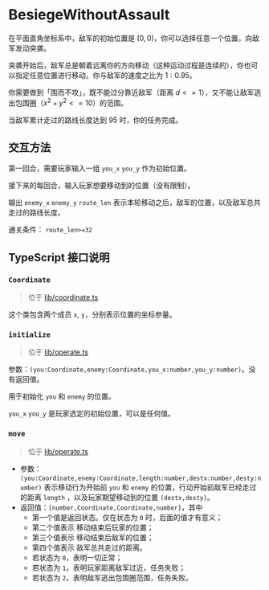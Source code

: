 # BesiegeWithoutAssault

在平面直角坐标系中，敌军的初始位置是 $(0,0)$，你可以选择任意一个位置，向敌军发动突袭。

突袭开始后，敌军总是朝着远离你的方向移动（这种运动过程是连续的），你也可以指定任意位置进行移动。你与敌军的速度之比为 $1:0.95$。

你需要做到「围而不攻」，既不能过分靠近敌军（距离 $d<=1$），又不能让敌军逃出包围圈（$x^{2}+y^{2}<=10$）的范围。

当敌军累计走过的路线长度达到 $95$ 时，你的任务完成。

## 交互方法

第一回合，需要玩家输入一组 `you_x` `you_y` 作为初始位置。

接下来的每回合，输入玩家想要移动到的位置（没有限制）。

输出 `enemy_x` `enemy_y` `route_len` 表示本轮移动之后，敌军的位置，以及敌军总共走过的路线长度。

通关条件： `route_len>=32`

## TypeScript 接口说明

### `Coordinate`

> 位于 [lib/coordinate.ts](./lib/coordinate.ts)

这个类包含两个成员 `x`, `y`，分别表示位置的坐标参量。

### `initialize`

> 位于 [lib/operate.ts](./lib/operate.ts)

参数：`(you:Coordinate,enemy:Coordinate,you_x:number,you_y:number)`。没有返回值。

用于初始化 `you` 和 `enemy` 的位置。

`you_x` `you_y` 是玩家选定的初始位置，可以是任何值。

### `move`

> 位于 [lib/operate.ts](./lib/operate.ts)

- 参数：`(you:Coordinate,enemy:Coordinate,length:number,destx:number,desty:number)` 表示移动行为开始前 `you` 和 `enemy` 的位置，行动开始前敌军已经走过的距离 `length` ，以及玩家期望移动到的位置 `(destx,desty)`。
- 返回值：`[number,Coordinate,Coordinate,number]`，其中
    - 第一个值是返回状态。仅在状态为 `0` 时，后面的值才有意义；
    - 第二个值表示 移动结束后玩家的位置；
    - 第三个值表示 移动结束后敌军的位置；
    - 第四个值表示 敌军总共走过的距离。
    - 若状态为 `0`，表明一切正常；
    - 若状态为 `1`，表明玩家距离敌军过近，任务失败；
    - 若状态为 `2`，表明敌军逃出包围圈范围，任务失败。

